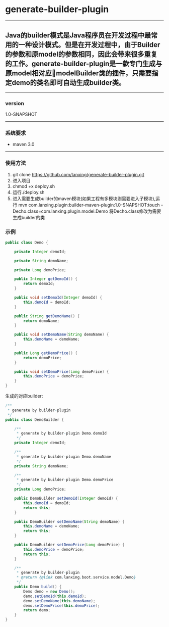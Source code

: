 # generate-builder-plugin

---

## Java的builder模式是Java程序员在开发过程中最常用的一种设计模式。但是在开发过程中，由于Builder的参数和原model的参数相同，因此会带来很多重复的工作。generate-builder-plugin是一款专门生成与原model相对应modelBuilder类的插件，只需要指定demo的类名即可自动生成builder类。

---

### version

1.0-SNAPSHOT 

---

### 系统要求

+ maven 3.0

---

### 使用方法

1. git clone https://github.com/lanxing/generate-builder-plugin.git
2. 进入项目
3. chmod +x deploy.sh
4. 运行./deploy.sh
5. 进入需要生成builder的maven模块(如果工程有多模块则需要进入子模块),运行 mvn com.lanxing.plugin:builder-maven-plugin:1.0-SNAPSHOT:touch -Decho.class=com.lanxing.plugin.model.Demo 将Decho.class修改为需要生成builder的类


### 示例

```java
public class Demo {

    private Integer demoId;

    private String demoName;

    private Long demoPrice;

    public Integer getDemoId() {
        return demoId;
    }

    public void setDemoId(Integer demoId) {
        this.demoId = demoId;
    }

    public String getDemoName() {
        return demoName;
    }

    public void setDemoName(String demoName) {
        this.demoName = demoName;
    }

    public Long getDemoPrice() {
        return demoPrice;
    }

    public void setDemoPrice(Long demoPrice) {
        this.demoPrice = demoPrice;
    }
}
```

生成的对应builder:

```java
/**
 * generate by builder-plugin
 */
public class DemoBuilder {

	/**
	 * generate by builder-plugin Demo.demoId
	 */
	private Integer demoId;

	/**
	 * generate by builder-plugin Demo.demoName
	 */
	private String demoName;

	/**
	 * generate by builder-plugin Demo.demoPrice
	 */
	private Long demoPrice;

	public DemoBuilder setDemoId(Integer demoId) {
		this.demoId = demoId;
		return this;
	}

	public DemoBuilder setDemoName(String demoName) {
		this.demoName = demoName;
		return this;
	}

	public DemoBuilder setDemoPrice(Long demoPrice) {
		this.demoPrice = demoPrice;
		return this;
	}

	/**
	 * generate by builder-plugin
	 * @return {@link com.lanxing.boot.service.model.Demo}
	 */
	public Demo build() {
		Demo demo = new Demo();
		demo.setDemoId(this.demoId);
		demo.setDemoName(this.demoName);
		demo.setDemoPrice(this.demoPrice);
		return demo;
	}
}
```